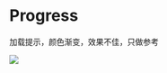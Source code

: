 # Progress
加载提示，颜色渐变，效果不佳，只做参考
<p><image src="https://raw.githubusercontent.com/whde/Progress/master/Untitled.gif"/></p>
